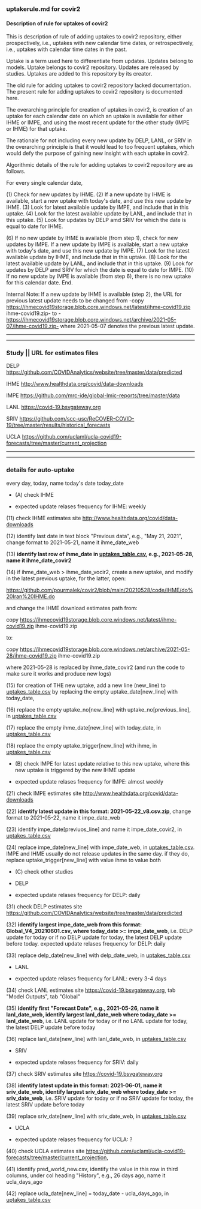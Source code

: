### uptakerule.md for covir2

#### Description of rule for uptakes of covir2

This is description of rule of adding uptakes to covir2 repository, either prospectively, i.e., uptakes with new calendar time dates, or retrospectively, i.e., uptakes with calendar time dates in the past.

Uptake is a term used here to differentiate from updates. Updates belong to models. Uptake belongs to covir2 repository. Updates are released by studies. Uptakes are added to this repository by its creator.

The old rule for adding uptakes to covir2 repository lacked documentation. The present rule for adding uptakes to covir2 repository is documented here.

The overarching principle for creation of uptakes in covir2, is creation of an uptake for each calendar date on which an uptake is available for either IHME or IMPE, and using the most recent update for the other study (IMPE or IHME) for that uptake.

The rationale for not including every new update by DELP, LANL, or SRIV in the overarching principle is that it would lead to too frequent uptakes, which would defy the purpose of gaining new insight with each uptake in covir2.

Algorithmic details of the rule for adding uptakes to covir2 repository are as follows.

For every single calendar date,

(1) Check for new updates by IHME. (2) If a new update by IHME is available, start a new uptake with today's date, and use this new update by IHME. (3) Look for latest available update by IMPE, and include that in this uptake. (4) Look for the latest available update by LANL, and include that in this uptake. (5) Look for updates by DELP amd SRIV for which the date is equal to date for IHME.

(6) If no new update by IHME is available (from step 1), check for new updates by IMPE. If a new update by IMPE is available, start a new uptake with today's date, and use this new update by IMPE. (7) Look for the latest available update by IHME, and include that in this uptake. (8) Look for the latest available update by LANL, and include that in this uptake. (9) Look for updates by DELP amd SRIV for which the date is equal to date for IMPE. (10) If no new update by IMPE is available (from step 6), there is no new uptake for this calendar date. End.

Internal Note: If a new update by IHME is available (step 2), the URL for previous latest update needs to be changed from -copy https://ihmecovid19storage.blob.core.windows.net/latest/ihme-covid19.zip ihme-covid19.zip- to -https://ihmecovid19storage.blob.core.windows.net/archive/2021-05-07/ihme-covid19.zip- where 2021-05-07 denotes the previous latest update.


**********
**********

### Study || URL for estimates files

DELP https://github.com/COVIDAnalytics/website/tree/master/data/predicted

IHME http://www.healthdata.org/covid/data-downloads

IMPE https://github.com/mrc-ide/global-lmic-reports/tree/master/data

LANL https://covid-19.bsvgateway.org

SRIV https://github.com/scc-usc/ReCOVER-COVID-19/tree/master/results/historical_forecasts

UCLA https://github.com/uclaml/ucla-covid19-forecasts/tree/master/current_projection

**********
**********

### details for auto-uptake

every day, today, name today's date today_date


* (A) check IHME

* expected update relases frequency for IHME: weekly

(11) check IHME estimates site http://www.healthdata.org/covid/data-downloads

(12) identify last date in text block "Previous data", e.g., "May 21, 2021", change format to 2021-05-21, name it ihme_date_web

(13) **identify last row of ihme_date in [uptakes_table.csv](https://github.com/pourmalek/covir2/blob/main/setup/auto/uptakes_table.csv), e.g., 2021-05-28, name it ihme_date_covir2**

(14) if ihme_date_web > ihme_date_vocir2, create a new uptake, and modify in the latest previous uptake, for the latter, open:

https://github.com/pourmalek/covir2/blob/main/20210528/code/IHME/do%20Iran%20IHME.do

and change the IHME download estimates path from: 

copy https://ihmecovid19storage.blob.core.windows.net/latest/ihme-covid19.zip ihme-covid19.zip

to:

copy https://ihmecovid19storage.blob.core.windows.net/archive/2021-05-28/ihme-covid19.zip ihme-covid19.zip

where 2021-05-28 is replaced by ihme_date_covir2 (and run the code to make sure it works and produce new logs)

(15) for creation of THE new uptake, add a new line (new_line) to [uptakes_table.csv](https://github.com/pourmalek/covir2/blob/main/setup/auto/uptakes_table.csv) by replacing the empty uptake_date[new_line] with today_date, 

(16) replace the empty uptake_no[new_line] with uptake_no[previous_line], in [uptakes_table.csv](https://github.com/pourmalek/covir2/blob/main/setup/auto/uptakes_table.csv)

(17) replace the empty ihme_date[new_line] with today_date, in [uptakes_table.csv](https://github.com/pourmalek/covir2/blob/main/setup/auto/uptakes_table.csv)

(18) replace the empty uptake_trigger[new_line] with ihme, in [uptakes_table.csv](https://github.com/pourmalek/covir2/blob/main/setup/auto/uptakes_table.csv)



* (B) check IMPE for latest update relative to this new uptake, where this new uptake is triggered by the new IHME update

* expected update relases frequency for IMPE: almost weekly

(21) check IMPE estimates site http://www.healthdata.org/covid/data-downloads

(22) **identify latest update in this format: 2021-05-22_v8.csv.zip**, change format to 2021-05-22, name it impe_date_web 

(23) identify impe_date[previuos_line] and name it impe_date_covir2, in [uptakes_table.csv](https://github.com/pourmalek/covir2/blob/main/setup/auto/uptakes_table.csv)

(24) replace impe_date[new_line] with impe_date_web, in [uptakes_table.csv](https://github.com/pourmalek/covir2/blob/main/setup/auto/uptakes_table.csv). IMPE and IHME usually do not release updates in the same day. if they do, replace uptake_trigger[new_line] with value ihme to value both 


* (C) check other studies 

* DELP

* expected update relases frequency for DELP: daily

(31) check DELP estimates site https://github.com/COVIDAnalytics/website/tree/master/data/predicted

(32) **identify largest impe_date_web from this format: Global_V4_20210601.csv, where today_date >= impe_date_web**, i.e. DELP update for today or if no DELP update for today, the latest DELP update before today. expected update relases frequency for DELP: daily

(33) replace delp_date[new_line] with delp_date_web, in [uptakes_table.csv](https://github.com/pourmalek/covir2/blob/main/setup/auto/uptakes_table.csv)


* LANL

* expected update relases frequency for LANL: every 3-4 days

(34) check LANL estimates site https://covid-19.bsvgateway.org, tab "Model Outputs", tab "Global"

(35) **identify first "Forecast Date", e.g., 2021-05-26, name it lanl_date_web, identify largest lanl_date_web where today_date >= lanl_date_web**, i.e. LANL update for today or if no LANL update for today, the latest DELP update before today

(36) replace lanl_date[new_line] with lanl_date_web, in [uptakes_table.csv](https://github.com/pourmalek/covir2/blob/main/setup/auto/uptakes_table.csv)


* SRIV

* expected update relases frequency for SRIV: daily

(37) check SRIV estimates site https://covid-19.bsvgateway.org

(38) **identify latest update in this format: 2021-06-01, name it sriv_date_web, identify largest sriv_date_web where today_date >= sriv_date_web**, i.e. SRIV update for today or if no SRIV update for today, the latest SRIV update before today

(39) replace sriv_date[new_line] with sriv_date_web, in [uptakes_table.csv](https://github.com/pourmalek/covir2/blob/main/setup/auto/uptakes_table.csv)


* UCLA

* expected update relases frequency for UCLA: ?

(40) check UCLA estimates site https://github.com/uclaml/ucla-covid19-forecasts/tree/master/current_projection, 

(41) identify pred_world_new.csv, identify the value in this row in third columns, under col heading "History", e.g., 26 days ago, name it ucla_days_ago

(42) replace ucla_date[new_line] = today_date - ucla_days_ago, in [uptakes_table.csv](https://github.com/pourmalek/covir2/blob/main/setup/auto/uptakes_table.csv)









